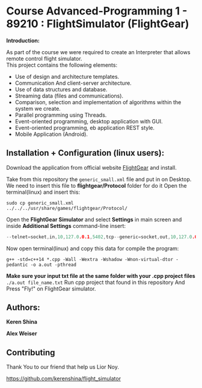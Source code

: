 # Course Advanced-Programming 1 - 89210 : FlightSimulator (FlightGear)
**Introduction:**

As part of the course we were required to create an Interpreter that allows remote control flight simulator.  
This project contains the following elements:
- Use of design and architecture templates.
- Communication
And client-server architecture.
- Use of data structures and database.
- Streaming data (files and communications).
- Comparison, selection and implementation of algorithms within the system we create.
- Parallel programming using Threads.
- Event-oriented programming, desktop application with GUI.
- Event-oriented programming, eb application REST style.
- Mobile Application (Android).

## Installation + Configuration (linux users):

Download the application from official website [FlightGear](https://www.flightgear.org/download/) and install.

Take from this repository the ```generic_small.xml``` file and put in on Desktop.
We need to insert this file to **flightgear/Protocol** folder for do it
Open the terminal(linux) and insert this:
```linux-terminal
sudo cp generic_small.xml ../../../usr/share/games/flightgear/Protocol/
```
Open the  **FlightGear Simulator** and select **Settings** in main screen
and inside **Additional Settings** command-line insert:
```c++
--telnet=socket,in,10,127.0.0.1,5402,tcp--generic=socket,out,10,127.0.0.1,5400,tcp,generic_small
```
Now open terminal(linux) and copy this data for compile the program:
```
g++ -std=c++14 *.cpp -Wall -Wextra -Wshadow -Wnon-virtual-dtor -pedantic -o a.out -pthread
```
**Make sure your input txt file at the same folder with your .cpp project files**
```./a.out file_name.txt```
Run cpp project that found in this repository
And Press "Fly!" on FlightGear simulator.
## Authors:
**Keren Shina**

**Alex Weiser**

## Contributing
Thank You to our friend that help us Lior Noy.

https://github.com/kerenshina/flight_simulator
